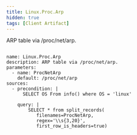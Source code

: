 ```yaml
---
title: Linux.Proc.Arp
hidden: true
tags: [Client Artifact]
---
```


ARP table via /proc/net/arp.

<pre><code class="language-yaml">
name: Linux.Proc.Arp
description: ARP table via /proc/net/arp.
parameters:
  - name: ProcNetArp
    default: /proc/net/arp
sources:
  - precondition: |
      SELECT OS From info() where OS = 'linux'

    query: |
        SELECT * from split_records(
           filenames=ProcNetArp,
           regex='\\s{3,20}',
           first_row_is_headers=true)

</code></pre>

